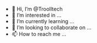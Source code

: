 - 👋 Hi, I’m @Troolltech
- 👀 I’m interested in ...
- 🌱 I’m currently learning ...
- 💞️ I’m looking to collaborate on ...
- 📫 How to reach me ...

<!---
Troolltech/Troolltech is a ✨ special ✨ repository because its `README.md` (this file) appears on your GitHub profile.
You can click the Preview link to take a look at your changes.
--->
